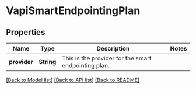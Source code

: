 # VapiSmartEndpointingPlan

## Properties

Name | Type | Description | Notes
------------ | ------------- | ------------- | -------------
**provider** | **String** | This is the provider for the smart endpointing plan. | 

[[Back to Model list]](../README.md#documentation-for-models) [[Back to API list]](../README.md#documentation-for-api-endpoints) [[Back to README]](../README.md)


